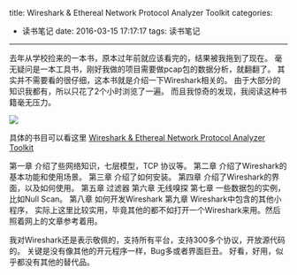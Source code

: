 title: Wireshark & Ethereal Network Protocol Analyzer Toolkit
categories:
  - 读书笔记
date: 2016-03-15 17:17:17
tags: 读书笔记
---

去年从学校捡来的一本书，原本过年前就应该看完的，结果被我拖到了现在。
毫无疑问是一本工具书，刚好我做的项目需要做pcap包的数据分析，就翻翻了。
其实并不需要看的很仔细，这本书就是介绍一下Wireshark相关的。
由于大部分的知识我都有，所以只花了2个小时浏览了一遍。
而且我惊奇的发现，我阅读这种书籍毫无压力。
<!--more-->

![][1]

具体的书目可以看这里
[Wireshark & Ethereal Network Protocol Analyzer Toolkit](http://www.amazon.com/Wireshark-Ethereal-Protocol-Analyzer-Security/dp/1597490733)

第一章 介绍了些网络知识，七层模型，TCP 协议等。
第二章 介绍了Wireshark的基本功能和使用场景。
第三章 介绍了如何安装。
第四章 介绍了Wireshark的界面，以及如何使用。
第五章 过滤器
第六章 无线嗅探
第七章 一些数据包的实例，比如Null Scan。
第八章 如何开发Wireshark
第九章 Wireshark中包含的其他小程序， 实际上这里比较实用，毕竟其他的都不如打开一个Wireshark来用。然后照着网上的文章参考着用。


我对Wireshark还是表示敬佩的，支持所有平台，支持300多个协议，开放源代码的。
关键是没有像其他的开元程序一样，Bug多或者界面巨丑。
好看，好用，似乎都没有其他的替代品。



[1]:http://7xnueu.com1.z0.glb.clouddn.com/2016/03/IMG_20160315_161739.jpg-body








